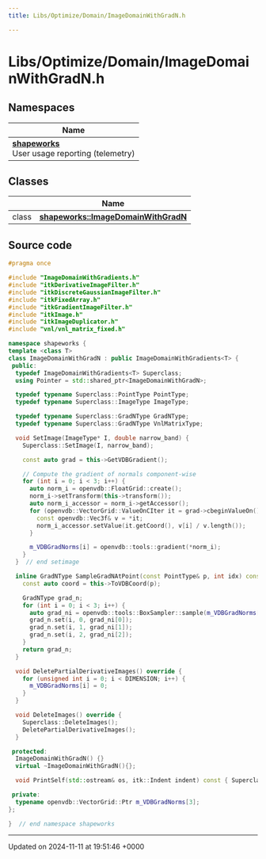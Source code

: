 ```yaml
---
title: Libs/Optimize/Domain/ImageDomainWithGradN.h

---
```


# Libs/Optimize/Domain/ImageDomainWithGradN.h



## Namespaces

| Name           |
| -------------- |
| **[shapeworks](../Namespaces/namespaceshapeworks.md)** <br>User usage reporting (telemetry)  |

## Classes

|                | Name           |
| -------------- | -------------- |
| class | **[shapeworks::ImageDomainWithGradN](../Classes/classshapeworks_1_1ImageDomainWithGradN.md)**  |




## Source code

```cpp
#pragma once

#include "ImageDomainWithGradients.h"
#include "itkDerivativeImageFilter.h"
#include "itkDiscreteGaussianImageFilter.h"
#include "itkFixedArray.h"
#include "itkGradientImageFilter.h"
#include "itkImage.h"
#include "itkImageDuplicator.h"
#include "vnl/vnl_matrix_fixed.h"

namespace shapeworks {
template <class T>
class ImageDomainWithGradN : public ImageDomainWithGradients<T> {
 public:
  typedef ImageDomainWithGradients<T> Superclass;
  using Pointer = std::shared_ptr<ImageDomainWithGradN>;

  typedef typename Superclass::PointType PointType;
  typedef typename Superclass::ImageType ImageType;

  typedef typename Superclass::GradNType GradNType;
  typedef typename Superclass::GradNType VnlMatrixType;

  void SetImage(ImageType* I, double narrow_band) {
    Superclass::SetImage(I, narrow_band);

    const auto grad = this->GetVDBGradient();

    // Compute the gradient of normals component-wise
    for (int i = 0; i < 3; i++) {
      auto norm_i = openvdb::FloatGrid::create();
      norm_i->setTransform(this->transform());
      auto norm_i_accessor = norm_i->getAccessor();
      for (openvdb::VectorGrid::ValueOnCIter it = grad->cbeginValueOn(); it.test(); ++it) {
        const openvdb::Vec3f& v = *it;
        norm_i_accessor.setValue(it.getCoord(), v[i] / v.length());
      }

      m_VDBGradNorms[i] = openvdb::tools::gradient(*norm_i);
    }
  }  // end setimage

  inline GradNType SampleGradNAtPoint(const PointType& p, int idx) const override {
    const auto coord = this->ToVDBCoord(p);

    GradNType grad_n;
    for (int i = 0; i < 3; i++) {
      auto grad_ni = openvdb::tools::BoxSampler::sample(m_VDBGradNorms[i]->tree(), coord);
      grad_n.set(i, 0, grad_ni[0]);
      grad_n.set(i, 1, grad_ni[1]);
      grad_n.set(i, 2, grad_ni[2]);
    }
    return grad_n;
  }

  void DeletePartialDerivativeImages() override {
    for (unsigned int i = 0; i < DIMENSION; i++) {
      m_VDBGradNorms[i] = 0;
    }
  }

  void DeleteImages() override {
    Superclass::DeleteImages();
    DeletePartialDerivativeImages();
  }

 protected:
  ImageDomainWithGradN() {}
  virtual ~ImageDomainWithGradN(){};

  void PrintSelf(std::ostream& os, itk::Indent indent) const { Superclass::PrintSelf(os, indent); }

 private:
  typename openvdb::VectorGrid::Ptr m_VDBGradNorms[3];
};

}  // end namespace shapeworks
```


-------------------------------

Updated on 2024-11-11 at 19:51:46 +0000
